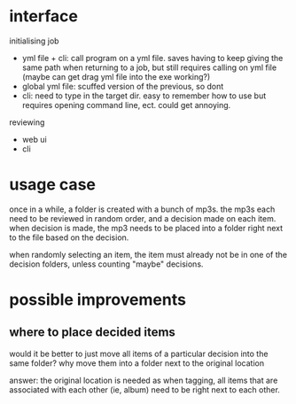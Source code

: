 # interface
initialising job

- yml file + cli: call program on a yml file. saves having to keep giving the same path when returning to a job, but still requires calling on yml file (maybe can get drag yml file into the exe working?)
- global yml file: scuffed version of the previous, so dont
- cli: need to type in the target dir. easy to remember how to use but requires opening command line, ect. could get annoying.

reviewing

- web ui
- cli

# usage case
once in a while, a folder is created with a bunch of mp3s. the mp3s each need to be reviewed in random order, and a decision made on each item. when decision is made, the mp3 needs to be placed into a folder right next to the file based on the decision.

when randomly selecting an item, the item must already not be in one of the decision folders, unless counting "maybe" decisions.

# possible improvements
## where to place decided items
would it be better to just move all items of a particular decision into the same folder? why move them into a folder next to the original location

answer: the original location is needed as when tagging, all items that are associated with each other (ie, album) need to be right next to each other.